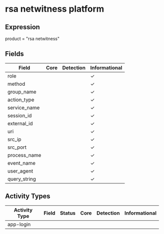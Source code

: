 rsa netwitness platform
=======================

Expression
----------

product = "rsa netwitness"

Fields
------

| Field        | Core | Detection | Informational |
| ------------ | ---- | --------- | ------------- |
| role         |      |           | &#10003;      |
| method       |      |           | &#10003;      |
| group_name   |      |           | &#10003;      |
| action_type  |      |           | &#10003;      |
| service_name |      |           | &#10003;      |
| session_id   |      |           | &#10003;      |
| external_id  |      |           | &#10003;      |
| uri          |      |           | &#10003;      |
| src_ip       |      |           | &#10003;      |
| src_port     |      |           | &#10003;      |
| process_name |      |           | &#10003;      |
| event_name   |      |           | &#10003;      |
| user_agent   |      |           | &#10003;      |
| query_string |      |           | &#10003;      |

Activity Types
--------------

| Activity Type | Field | Status | Core | Detection | Informational |
| ------------- | ----- | ------ | ---- | --------- | ------------- |
| app-login     |       |        |      |           |               |

